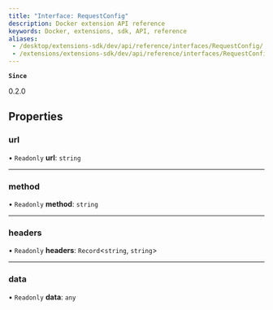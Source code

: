 ```yaml
---
title: "Interface: RequestConfig"
description: Docker extension API reference
keywords: Docker, extensions, sdk, API, reference
aliases:
 - /desktop/extensions-sdk/dev/api/reference/interfaces/RequestConfig/
 - /extensions/extensions-sdk/dev/api/reference/interfaces/RequestConfig/
---
```


**`Since`**

0.2.0

## Properties

### url

• `Readonly` **url**: `string`

___

### method

• `Readonly` **method**: `string`

___

### headers

• `Readonly` **headers**: `Record`<`string`, `string`\>

___

### data

• `Readonly` **data**: `any`
